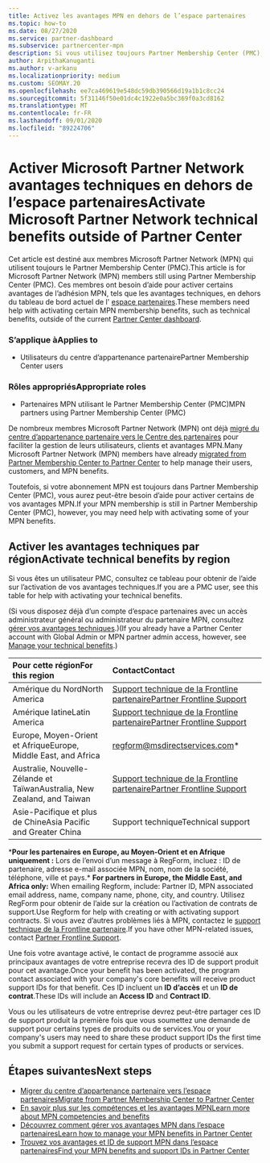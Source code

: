 ```yaml
---
title: Activez les avantages MPN en dehors de l’espace partenaires
ms.topic: how-to
ms.date: 08/27/2020
ms.service: partner-dashboard
ms.subservice: partnercenter-mpn
description: Si vous utilisez toujours Partner Membership Center (PMC), Découvrez qui contacter pour vous aider à activer vos avantages de support technique MPN et vous fournir des ID de support.
author: ArpithaKanuganti
ms.author: v-arkanu
ms.localizationpriority: medium
ms.custom: SEOMAY.20
ms.openlocfilehash: ee7ca469619e548dc59db390566d19a1b1c8cc24
ms.sourcegitcommit: 5f31146f50e01dc4c1922e0a5bc369f0a3cd8162
ms.translationtype: MT
ms.contentlocale: fr-FR
ms.lasthandoff: 09/01/2020
ms.locfileid: "89224706"
---
```

# <a name="activate-microsoft-partner-network-technical-benefits-outside-of-partner-center"></a><span data-ttu-id="89965-103">Activer Microsoft Partner Network avantages techniques en dehors de l’espace partenaires</span><span class="sxs-lookup"><span data-stu-id="89965-103">Activate Microsoft Partner Network technical benefits outside of Partner Center</span></span>

<span data-ttu-id="89965-104">Cet article est destiné aux membres Microsoft Partner Network (MPN) qui utilisent toujours le Partner Membership Center (PMC).</span><span class="sxs-lookup"><span data-stu-id="89965-104">This article is for Microsoft Partner Network (MPN) members still using Partner Membership Center (PMC).</span></span> <span data-ttu-id="89965-105">Ces membres ont besoin d’aide pour activer certains avantages de l’adhésion MPN, tels que les avantages techniques, en dehors du tableau de bord actuel de l' [espace partenaires](https://partner.microsoft.com/dashboard).</span><span class="sxs-lookup"><span data-stu-id="89965-105">These members need help with activating certain MPN membership benefits, such as technical benefits, outside of the current [Partner Center dashboard](https://partner.microsoft.com/dashboard).</span></span>

### <a name="applies-to"></a><span data-ttu-id="89965-106">S’applique à</span><span class="sxs-lookup"><span data-stu-id="89965-106">Applies to</span></span>

- <span data-ttu-id="89965-107">Utilisateurs du centre d’appartenance partenaire</span><span class="sxs-lookup"><span data-stu-id="89965-107">Partner Membership Center users</span></span>

### <a name="appropriate-roles"></a><span data-ttu-id="89965-108">Rôles appropriés</span><span class="sxs-lookup"><span data-stu-id="89965-108">Appropriate roles</span></span>

- <span data-ttu-id="89965-109">Partenaires MPN utilisant le Partner Membership Center (PMC)</span><span class="sxs-lookup"><span data-stu-id="89965-109">MPN partners using Partner Membership Center (PMC)</span></span>

<span data-ttu-id="89965-110">De nombreux membres Microsoft Partner Network (MPN) ont déjà [migré du centre d’appartenance partenaire vers le Centre des partenaires](prepare-pmc-pc-migration.md) pour faciliter la gestion de leurs utilisateurs, clients et avantages MPN.</span><span class="sxs-lookup"><span data-stu-id="89965-110">Many Microsoft Partner Network (MPN) members have already [migrated from Partner Membership Center to Partner Center](prepare-pmc-pc-migration.md) to help manage their users, customers, and MPN benefits.</span></span>

<span data-ttu-id="89965-111">Toutefois, si votre abonnement MPN est toujours dans Partner Membership Center (PMC), vous aurez peut-être besoin d’aide pour activer certains de vos avantages MPN.</span><span class="sxs-lookup"><span data-stu-id="89965-111">If your MPN membership is still in Partner Membership Center (PMC), however, you may need help with activating some of your MPN benefits.</span></span>

## <a name="activate-technical-benefits-by-region"></a><span data-ttu-id="89965-112">Activer les avantages techniques par région</span><span class="sxs-lookup"><span data-stu-id="89965-112">Activate technical benefits by region</span></span>

<span data-ttu-id="89965-113">Si vous êtes un utilisateur PMC, consultez ce tableau pour obtenir de l’aide sur l’activation de vos avantages techniques.</span><span class="sxs-lookup"><span data-stu-id="89965-113">If you are a PMC user, see this table for help with activating your technical benefits.</span></span>

<span data-ttu-id="89965-114">(Si vous disposez déjà d’un compte d’espace partenaires avec un accès administrateur général ou administrateur du partenaire MPN, consultez [gérer vos avantages techniques](manage-your-partner-network-benefits.md#manage-technical-benefits).)</span><span class="sxs-lookup"><span data-stu-id="89965-114">(If you already have a Partner Center account with Global Admin or MPN partner admin access, however, see [Manage your technical benefits](manage-your-partner-network-benefits.md#manage-technical-benefits).)</span></span>

|<span data-ttu-id="89965-115">Pour cette région</span><span class="sxs-lookup"><span data-stu-id="89965-115">For this region</span></span>  | <span data-ttu-id="89965-116">Contact</span><span class="sxs-lookup"><span data-stu-id="89965-116">Contact</span></span> |
|:--------|:------------|
|<span data-ttu-id="89965-117">Amérique du Nord</span><span class="sxs-lookup"><span data-stu-id="89965-117">North America</span></span>  | [<span data-ttu-id="89965-118">Support technique de la Frontline partenaire</span><span class="sxs-lookup"><span data-stu-id="89965-118">Partner Frontline Support</span></span>](https://partner.microsoft.com/support?issueid=300-0042)  |
|<span data-ttu-id="89965-119">Amérique latine</span><span class="sxs-lookup"><span data-stu-id="89965-119">Latin America</span></span>  | [<span data-ttu-id="89965-120">Support technique de la Frontline partenaire</span><span class="sxs-lookup"><span data-stu-id="89965-120">Partner Frontline Support</span></span>](https://partner.microsoft.com/support?issueid=300-0042)  |
|<span data-ttu-id="89965-121">Europe, Moyen-Orient et Afrique</span><span class="sxs-lookup"><span data-stu-id="89965-121">Europe, Middle East, and Africa</span></span>  | [regform@msdirectservices.com](mailto:regform@msdirectservices.com)*  |
|<span data-ttu-id="89965-122">Australie, Nouvelle-Zélande et Taïwan</span><span class="sxs-lookup"><span data-stu-id="89965-122">Australia, New Zealand, and Taiwan</span></span>  | [<span data-ttu-id="89965-123">Support technique de la Frontline partenaire</span><span class="sxs-lookup"><span data-stu-id="89965-123">Partner Frontline Support</span></span>](https://partner.microsoft.com/support?issueid=300-0042)  |
|<span data-ttu-id="89965-124">Asie-Pacifique et plus de Chine</span><span class="sxs-lookup"><span data-stu-id="89965-124">Asia Pacific and Greater China</span></span>  | <span data-ttu-id="89965-125">Support technique</span><span class="sxs-lookup"><span data-stu-id="89965-125">Technical support</span></span>  |

<span data-ttu-id="89965-126">\***Pour les partenaires en Europe, au Moyen-Orient et en Afrique uniquement :** Lors de l’envoi d’un message à RegForm, incluez : ID de partenaire, adresse e-mail associée MPN, nom, nom de la société, téléphone, ville et pays.</span><span class="sxs-lookup"><span data-stu-id="89965-126">\* **For partners in Europe, the Middle East, and Africa only:** When emailing Regform, include: Partner ID, MPN associated email address, name, company name, phone, city, and country.</span></span> <span data-ttu-id="89965-127">Utilisez RegForm pour obtenir de l’aide sur la création ou l’activation de contrats de support.</span><span class="sxs-lookup"><span data-stu-id="89965-127">Use Regform for help with creating or with activating support contracts.</span></span> <span data-ttu-id="89965-128">Si vous avez d’autres problèmes liés à MPN, contactez le [support technique de la Frontline partenaire](https://partner.microsoft.com/support?issueid=300-0042).</span><span class="sxs-lookup"><span data-stu-id="89965-128">If you have other MPN-related issues, contact [Partner Frontline Support](https://partner.microsoft.com/support?issueid=300-0042).</span></span>

<span data-ttu-id="89965-129">Une fois votre avantage activé, le contact de programme associé aux principaux avantages de votre entreprise recevra des ID de support produit pour cet avantage.</span><span class="sxs-lookup"><span data-stu-id="89965-129">Once your benefit has been activated, the program contact associated with your company's core benefits will receive product support IDs for that benefit.</span></span> <span data-ttu-id="89965-130">Ces ID incluent un **ID d’accès** et un **ID de contrat**.</span><span class="sxs-lookup"><span data-stu-id="89965-130">These IDs will include an **Access ID** and **Contract ID**.</span></span> 

<span data-ttu-id="89965-131">Vous ou les utilisateurs de votre entreprise devrez peut-être partager ces ID de support produit la première fois que vous soumettez une demande de support pour certains types de produits ou de services.</span><span class="sxs-lookup"><span data-stu-id="89965-131">You or your company's users may need to share these product support IDs the first time you submit a support request for certain types of products or services.</span></span>

## <a name="next-steps"></a><span data-ttu-id="89965-132">Étapes suivantes</span><span class="sxs-lookup"><span data-stu-id="89965-132">Next steps</span></span>

- [<span data-ttu-id="89965-133">Migrer du centre d’appartenance partenaire vers l’espace partenaires</span><span class="sxs-lookup"><span data-stu-id="89965-133">Migrate from Partner Membership Center to Partner Center</span></span>](prepare-pmc-pc-migration.md)
- [<span data-ttu-id="89965-134">En savoir plus sur les compétences et les avantages MPN</span><span class="sxs-lookup"><span data-stu-id="89965-134">Learn more about MPN competencies and benefits</span></span>](learn-about-competencies.md)
- [<span data-ttu-id="89965-135">Découvrez comment gérer vos avantages MPN dans l’espace partenaires</span><span class="sxs-lookup"><span data-stu-id="89965-135">Learn how to manage your MPN benefits in Partner Center</span></span>](manage-your-partner-network-benefits.md)
- [<span data-ttu-id="89965-136">Trouvez vos avantages et ID de support MPN dans l’espace partenaires</span><span class="sxs-lookup"><span data-stu-id="89965-136">Find your MPN benefits and support IDs in Partner Center</span></span>](mpn-find-benefits.md)
